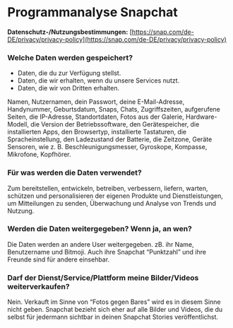 # Programmanalyse Snapchat

**Datenschutz-/Nutzungsbestimmungen:** [https://snap.com/de-DE/privacy/privacy-policy](https://snap.com/de-DE/privacy/privacy-policy)

### Welche Daten werden gespeichert?

- Daten, die du zur Verfügung stellst.
- Daten, die wir erhalten, wenn du unsere Services nutzt.
- Daten, die wir von Dritten erhalten.

Namen, Nutzernamen, dein Passwort, deine E-Mail-Adresse, Handynummer, Geburtsdatum, Snaps, Chats, Zugriffszeiten, aufgerufene Seiten, die IP-Adresse, Standortdaten, Fotos aus der Galerie, Hardware-Modell, die Version der Betriebssoftware, den Gerätespeicher, die installierten Apps, den Browsertyp, installierte Tastaturen, die Spracheinstellung, den Ladezustand der Batterie, die Zeitzone, Geräte Sensoren, wie z. B. Beschleunigungsmesser, Gyroskope, Kompasse, Mikrofone, Kopfhörer.

### Für was werden die Daten verwendet?

Zum bereitstellen, entwickeln, betreiben, verbessern, liefern, warten, schützen und personalisieren der eigenen Produkte und Dienstleistungen, um Mitteilungen zu senden, Überwachung und Analyse von Trends und Nutzung.

### Werden die Daten weitergegeben? Wenn ja, an wen?

Die Daten werden an andere User weitergegeben. zB. ihr Name, Benutzername und Bitmoji. Auch ihre Snapchat “Punktzahl” und ihre Freunde sind für andere einsehbar.

### Darf der Dienst/Service/Plattform meine Bilder/Videos weiterverkaufen?

Nein. Verkauft im Sinne von “Fotos gegen Bares” wird es in diesem Sinne nicht geben. Snapchat bezieht sich eher auf alle Bilder und Videos, die du selbst für jedermann sichtbar in deinen Snapchat Stories veröffentlichst.
